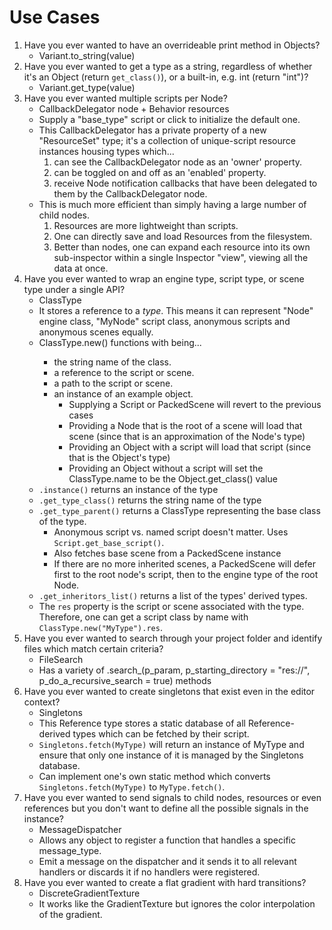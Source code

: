 # Use Cases

1. Have you ever wanted to have an overrideable print method in Objects?
    - Variant.to_string(value)
2. Have you ever wanted to get a type as a string, regardless of whether it's an Object (return `get_class()`), or a built-in, e.g. int (return "int")?
    - Variant.get_type(value)
3. Have you ever wanted multiple scripts per Node?
    - CallbackDelegator node + Behavior resources
    - Supply a "base_type" script or click to initialize the default one.
    - This CallbackDelegator has a private property of a new "ResourceSet" type; it's a collection of unique-script resource instances housing types which...
        1. can see the CallbackDelegator node as an 'owner' property.
        2. can be toggled on and off as an 'enabled' property.
        3. receive Node notification callbacks that have been delegated to them by the CallbackDelegator node.
    - This is much more efficient than simply having a large number of child nodes.
        1. Resources are more lightweight than scripts.
        2. One can directly save and load Resources from the filesystem.
        3. Better than nodes, one can expand each resource into its own sub-inspector within a single Inspector "view", viewing all the data at once.
4. Have you ever wanted to wrap an engine type, script type, or scene type under a single API?
    - ClassType
    - It stores a reference to a *type*. This means it can represent "Node" engine class, "MyNode" script class, anonymous scripts and anonymous scenes equally.
    - ClassType.new(<type>) functions with <type> being...
        - the string name of the class.
        - a reference to the script or scene.
        - a path to the script or scene.
        - an instance of an example object.
            - Supplying a Script or PackedScene will revert to the previous cases
            - Providing a Node that is the root of a scene will load that scene (since that is an approximation of the Node's type)
            - Providing an Object with a script will load that script (since that is the Object's type)
            - Providing an Object without a script will set the ClassType.name to be the Object.get_class() value
    - `.instance()` returns an instance of the type
    - `.get_type_class()` returns the string name of the type
    - `.get_type_parent()` returns a ClassType representing the base class of the type.
        - Anonymous script vs. named script doesn't matter. Uses `Script.get_base_script()`.
        - Also fetches base scene from a PackedScene instance
        - If there are no more inherited scenes, a PackedScene will defer first to the root node's script, then to the engine type of the root Node.
    - `.get_inheritors_list()` returns a list of the types' derived types.
    - The `res` property is the script or scene associated with the type. Therefore, one can get a script class by name with `ClassType.new("MyType").res`.
5. Have you ever wanted to search through your project folder and identify files which match certain criteria?
    - FileSearch
    - Has a variety of .search_<criteria>(p_param, p_starting_directory = "res://", p_do_a_recursive_search = true) methods
6. Have you ever wanted to create singletons that exist even in the editor context?
    - Singletons
    - This Reference type stores a static database of all Reference-derived types which can be fetched by their script.
    - `Singletons.fetch(MyType)` will return an instance of MyType and ensure that only one instance of it is managed by the Singletons database.
    - Can implement one's own static method which converts `Singletons.fetch(MyType)` to `MyType.fetch()`.
6. Have you ever wanted to send signals to child nodes, resources or even references but you don't want to define all the possible signals in the instance?
    - MessageDispatcher
    - Allows any object to register a function that handles a specific message_type.
    - Emit a message on the dispatcher and it sends it to all relevant handlers or discards it if no handlers were registered.
7. Have you ever wanted to create a flat gradient with hard transitions?
	- DiscreteGradientTexture
	- It works like the GradientTexture but ignores the color interpolation of the gradient.
